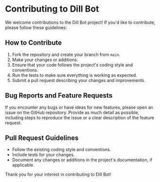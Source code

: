 # Contributing to Dill Bot

We welcome contributions to the Dill Bot project! If you'd like to contribute, please follow these guidelines:

## How to Contribute
1. Fork the repository and create your branch from `main`.
2. Make your changes or additions.
3. Ensure that your code follows the project's coding style and conventions.
4. Run the tests to make sure everything is working as expected.
5. Submit a pull request describing your changes and improvements.

## Bug Reports and Feature Requests
If you encounter any bugs or have ideas for new features, please open an issue on the GitHub repository. Provide as much detail as possible, including steps to reproduce the issue or a clear description of the feature request.

## Pull Request Guidelines
- Follow the existing coding style and conventions.
- Include tests for your changes.
- Document any changes or additions in the project's documentation, if applicable.

Thank you for your interest in contributing to Dill Bot!
